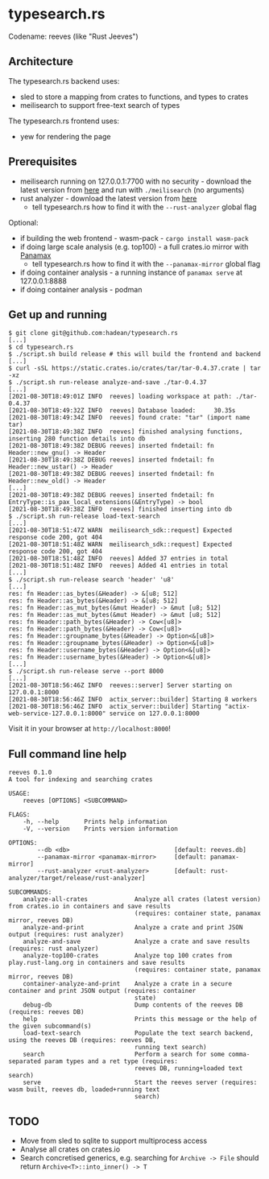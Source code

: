 # typesearch.rs

Codename: reeves (like "Rust Jeeves")

## Architecture

The typesearch.rs backend uses:

 - sled to store a mapping from crates to functions, and types to crates
 - meilisearch to support free-text search of types

The typesearch.rs frontend uses:

 - yew for rendering the page

## Prerequisites

 - meilisearch running on 127.0.0.1:7700 with no security - download the latest version from [here](https://github.com/meilisearch/MeiliSearch/releases) and run with `./meilisearch` (no arguments)
 - rust analyzer - download the latest version from [here](https://github.com/rust-analyzer/rust-analyzer/releases)
   - tell typesearch.rs how to find it with the `--rust-analyzer` global flag

Optional:

 - if building the web frontend - wasm-pack - `cargo install wasm-pack`
 - if doing large scale analysis (e.g. top100) - a full crates.io mirror with [Panamax](https://github.com/panamax-rs/panamax)
   - tell typesearch.rs how to find it with the `--panamax-mirror` global flag
 - if doing container analysis - a running instance of `panamax serve` at 127.0.0.1:8888
 - if doing container analysis - podman

## Get up and running

```
$ git clone git@github.com:hadean/typesearch.rs
[...]
$ cd typesearch.rs
$ ./script.sh build release # this will build the frontend and backend
[...]
$ curl -sSL https://static.crates.io/crates/tar/tar-0.4.37.crate | tar -xz
$ ./script.sh run-release analyze-and-save ./tar-0.4.37
[...]
[2021-08-30T18:49:01Z INFO  reeves] loading workspace at path: ./tar-0.4.37
[2021-08-30T18:49:32Z INFO  reeves] Database loaded:     30.35s
[2021-08-30T18:49:34Z INFO  reeves] found crate: "tar" (import name tar)
[2021-08-30T18:49:38Z INFO  reeves] finished analysing functions, inserting 280 function details into db
[2021-08-30T18:49:38Z DEBUG reeves] inserted fndetail: fn Header::new_gnu() -> Header
[2021-08-30T18:49:38Z DEBUG reeves] inserted fndetail: fn Header::new_ustar() -> Header
[2021-08-30T18:49:38Z DEBUG reeves] inserted fndetail: fn Header::new_old() -> Header
[...]
[2021-08-30T18:49:38Z DEBUG reeves] inserted fndetail: fn EntryType::is_pax_local_extensions(&EntryType) -> bool
[2021-08-30T18:49:38Z INFO  reeves] finished inserting into db
$ ./script.sh run-release load-text-search
[...]
[2021-08-30T18:51:47Z WARN  meilisearch_sdk::request] Expected response code 200, got 404
[2021-08-30T18:51:48Z WARN  meilisearch_sdk::request] Expected response code 200, got 404
[2021-08-30T18:51:48Z INFO  reeves] Added 37 entries in total
[2021-08-30T18:51:48Z INFO  reeves] Added 41 entries in total
[...]
$ ./script.sh run-release search 'header' 'u8'
[...]
res: fn Header::as_bytes(&Header) -> &[u8; 512]
res: fn Header::as_bytes(&Header) -> &[u8; 512]
res: fn Header::as_mut_bytes(&mut Header) -> &mut [u8; 512]
res: fn Header::as_mut_bytes(&mut Header) -> &mut [u8; 512]
res: fn Header::path_bytes(&Header) -> Cow<[u8]>
res: fn Header::path_bytes(&Header) -> Cow<[u8]>
res: fn Header::groupname_bytes(&Header) -> Option<&[u8]>
res: fn Header::groupname_bytes(&Header) -> Option<&[u8]>
res: fn Header::username_bytes(&Header) -> Option<&[u8]>
res: fn Header::username_bytes(&Header) -> Option<&[u8]>
[...]
$ ./script.sh run-release serve --port 8000
[...]
[2021-08-30T18:56:46Z INFO  reeves::server] Server starting on 127.0.0.1:8000
[2021-08-30T18:56:46Z INFO  actix_server::builder] Starting 8 workers
[2021-08-30T18:56:46Z INFO  actix_server::builder] Starting "actix-web-service-127.0.0.1:8000" service on 127.0.0.1:8000
```

Visit it in your browser at `http://localhost:8000`!

## Full command line help

```
reeves 0.1.0
A tool for indexing and searching crates

USAGE:
    reeves [OPTIONS] <SUBCOMMAND>

FLAGS:
    -h, --help       Prints help information
    -V, --version    Prints version information

OPTIONS:
        --db <db>                             [default: reeves.db]
        --panamax-mirror <panamax-mirror>     [default: panamax-mirror]
        --rust-analyzer <rust-analyzer>       [default: rust-analyzer/target/release/rust-analyzer]

SUBCOMMANDS:
    analyze-all-crates             Analyze all crates (latest version) from crates.io in containers and save results
                                   (requires: container state, panamax mirror, reeves DB)
    analyze-and-print              Analyze a crate and print JSON output (requires: rust analyzer)
    analyze-and-save               Analyze a crate and save results (requires: rust analyzer)
    analyze-top100-crates          Analyze top 100 crates from play.rust-lang.org in containers and save results
                                   (requires: container state, panamax mirror, reeves DB)
    container-analyze-and-print    Analyze a crate in a secure container and print JSON output (requires: container
                                   state)
    debug-db                       Dump contents of the reeves DB (requires: reeves DB)
    help                           Prints this message or the help of the given subcommand(s)
    load-text-search               Populate the text search backend, using the reeves DB (requires: reeves DB,
                                   running text search)
    search                         Perform a search for some comma-separated param types and a ret type (requires:
                                   reeves DB, running+loaded text search)
    serve                          Start the reeves server (requires: wasm built, reeves db, loaded+running text
                                   search)
```

## TODO

 - Move from sled to sqlite to support multiprocess access
 - Analyse all crates on crates.io
 - Search concretised generics, e.g. searching for `Archive -> File` should return `Archive<T>::into_inner() -> T`
